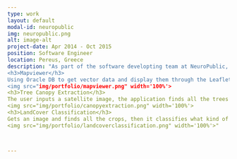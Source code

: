 ```yaml
---
type: work
layout: default
modal-id: neuropublic
img: neuropublic.png
alt: image-alt
project-date: Apr 2014 - Oct 2015
position: Software Engineer
location: Pereus, Greece
description: "As part of the software developting team at NeuroPublic, I familiarized and developed applications based on GIS (Raster, Vectors) with data in a form of GeoJSON, Shapefiles, KML. These data were stored on multiple databases like PostgreSQL (PostGIS) or Oracle SQL. Additionally, I had to convert the projection of the geodata to multiple SRID. The representation of the geodata was based on open-source applications while I developed web interfaces using Oracle Maps or Leaflet. Also I dealt with analysis of satellite images where I created a Python RESTful service using OpenCV, GDAL, QGIS. Last but not least, in order to retrieve and process the appropriate data, I used Bash and R scripts.
<h3>Mapviewer</h3>
Using Oracle DB to get vector data and display them through the Leaflet API on a map. The Vector data can be removed and moved on top of the other layers by the user at any time.
<img src="img/portfolio/mapviewer.png" width='100%'>
<h3>Tree Canopy Extraction</h3>
The user inputs a satellite image, the application finds all the trees and shows it’s canopy as a layer on top of the satellite image.
<img src="img/portfolio/canopyextraction.png" width='100%'>
<h3>LandCover Classification</h3>
Gets an image and finds all the crops, then it classifies what kind of crop it is.
<img src="img/portfolio/landcoverclassification.png" width='100%'>"



---
```

